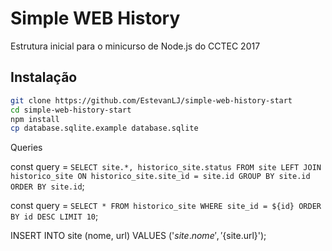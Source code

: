 # Simple WEB History

Estrutura inicial para o minicurso de Node.js do CCTEC 2017

## Instalação

```sh
git clone https://github.com/EstevanLJ/simple-web-history-start
cd simple-web-history-start
npm install
cp database.sqlite.example database.sqlite
```

Queries

const query = `SELECT site.*, historico_site.status
    FROM site
    LEFT JOIN historico_site ON historico_site.site_id = site.id
    GROUP BY site.id ORDER BY site.id`;
   
    
const query = `SELECT * FROM historico_site WHERE site_id = ${id} ORDER BY id DESC LIMIT 10`;
    
    
INSERT INTO site (nome, url) VALUES ('${site.nome}', '${site.url}');

